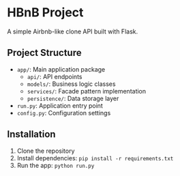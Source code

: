 # HBnB Project

A simple Airbnb-like clone API built with Flask.

## Project Structure

- `app/`: Main application package
  - `api/`: API endpoints
  - `models/`: Business logic classes
  - `services/`: Facade pattern implementation
  - `persistence/`: Data storage layer
- `run.py`: Application entry point
- `config.py`: Configuration settings

## Installation

1. Clone the repository
2. Install dependencies: `pip install -r requirements.txt`
3. Run the app: `python run.py`